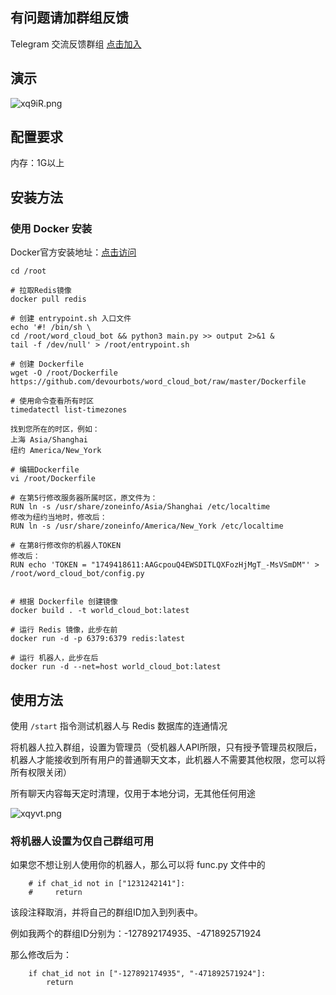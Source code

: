 ## 有问题请加群组反馈

Telegram 交流反馈群组 [点击加入](https://t.me/joinchat/HO9r-CLAudrxugPY)

## 演示

![xq9iR.png](https://s3.jpg.cm/2021/05/05/xq9iR.png)

## 配置要求

内存：1G以上

## 安装方法

### 使用 Docker 安装
Docker官方安装地址：[点击访问](https://docs.docker.com/engine/install/)

```angular2html
cd /root

# 拉取Redis镜像
docker pull redis

# 创建 entrypoint.sh 入口文件
echo '#! /bin/sh \
cd /root/word_cloud_bot && python3 main.py >> output 2>&1 &
tail -f /dev/null' > /root/entrypoint.sh

# 创建 Dockerfile
wget -O /root/Dockerfile https://github.com/devourbots/word_cloud_bot/raw/master/Dockerfile

# 使用命令查看所有时区
timedatectl list-timezones

找到您所在的时区，例如：
上海 Asia/Shanghai
纽约 America/New_York

# 编辑Dockerfile
vi /root/Dockerfile

# 在第5行修改服务器所属时区，原文件为：
RUN ln -s /usr/share/zoneinfo/Asia/Shanghai /etc/localtime
修改为纽约当地时，修改后：
RUN ln -s /usr/share/zoneinfo/America/New_York /etc/localtime

# 在第8行修改你的机器人TOKEN
修改后：
RUN echo 'TOKEN = "1749418611:AAGcpouQ4EWSDITLQXFozHjMgT_-MsVSmDM"' > /root/word_cloud_bot/config.py


# 根据 Dockerfile 创建镜像
docker build . -t world_cloud_bot:latest

# 运行 Redis 镜像，此步在前
docker run -d -p 6379:6379 redis:latest

# 运行 机器人，此步在后
docker run -d --net=host world_cloud_bot:latest
```

## 使用方法

使用 `/start` 指令测试机器人与 Redis 数据库的连通情况

将机器人拉入群组，设置为管理员（受机器人API所限，只有授予管理员权限后，机器人才能接收到所有用户的普通聊天文本，此机器人不需要其他权限，您可以将所有权限关闭）

所有聊天内容每天定时清理，仅用于本地分词，无其他任何用途

![xqyvt.png](https://s3.jpg.cm/2021/05/05/xqyvt.png)

### 将机器人设置为仅自己群组可用

如果您不想让别人使用你的机器人，那么可以将 func.py 文件中的
```angular2html
    # if chat_id not in ["1231242141"]:
    #     return
```
该段注释取消，并将自己的群组ID加入到列表中。

例如我两个的群组ID分别为：-127892174935、-471892571924

那么修改后为：
```angular2html
    if chat_id not in ["-127892174935", "-471892571924"]:
        return
```


